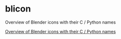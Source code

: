 # blicon
Overview of Blender icons with their C / Python names

[Overview of Blender icons with their C / Python names](eleotlecram.github.io/blicon/)
